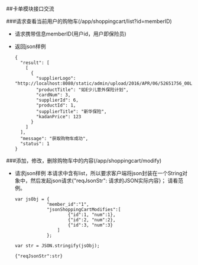##卡单模块接口交流

###请求查看当前用户的购物车(/app/shoppingcart/list?id=memberID)
* 请求携带信息memberID(用户id，用户即保险员)
* 返回json样例

	```
	{
      "result": [
        [
          {
            "supplierLogo": "http://localhost:8080/static/admin/upload/2016/APR/06/52651756_00Lj3.png",
            "productTitle": "如E少儿意外保险计划",
            "cardNum": 3,
            "supplierId": 6,
            "productId": 1,
            "supplierTitle": "新华保险",
            "kadanPrice": 123
          }
        ]
      ],
      "message": "获取购物车成功",
      "status": 1
    }
	```

###添加，修改，删除购物车中的内容(/app/shoppingcart/modify)
* 请求json样例
	本请求中含有list，所以要求客户端将json封装在一个String对象中，然后发起json请求{"reqJsonStr": 请求的JSON实际内容}； 请看范例。

	```
	var jsObj = {
                "member_id":"1",
                "jsonShoppingCartModifies":[
						{"id":1, "num":1},
						{"id":2, "num":2},
						{"id":3, "num":3}
					]
            	};

    var str = JSON.stringify(jsObj);

	{"reqJsonStr":str}

	```
